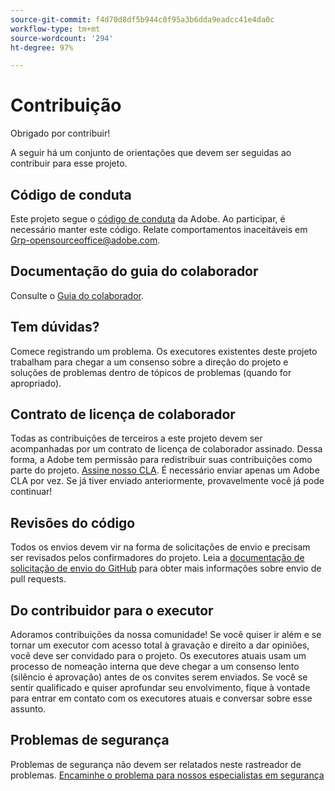 ```yaml
---
source-git-commit: f4d70d8df5b944c0f95a3b6dda9eadcc41e4da0c
workflow-type: tm+mt
source-wordcount: '294'
ht-degree: 97%

---
```

# Contribuição

Obrigado por contribuir!

A seguir há um conjunto de orientações que devem ser seguidas ao contribuir para esse projeto.

## Código de conduta

Este projeto segue o [código de conduta](code-of-conduct.md) da Adobe. Ao participar, é necessário manter este código. Relate comportamentos inaceitáveis em
[Grp-opensourceoffice@adobe.com](mailto:Grp-opensourceoffice@adobe.com).

## Documentação do guia do colaborador

Consulte o [Guia do colaborador](https://experienceleague.adobe.com/docs/contributor/contributor-guide/introduction.html).

## Tem dúvidas?

Comece registrando um problema. Os executores existentes deste projeto trabalham para chegar a um consenso sobre a direção do projeto e soluções de problemas dentro de tópicos de problemas
(quando for apropriado).

## Contrato de licença de colaborador

Todas as contribuições de terceiros a este projeto devem ser acompanhadas por um contrato de licença de colaborador assinado. Dessa forma, a Adobe tem permissão para redistribuir suas contribuições como parte do projeto. [Assine nosso CLA](http://opensource.adobe.com/cla.html). É necessário enviar apenas um Adobe CLA por vez. Se já tiver enviado anteriormente, provavelmente você já pode continuar!

## Revisões do código

Todos os envios devem vir na forma de solicitações de envio e precisam ser revisados pelos confirmadores do projeto. Leia a [documentação de solicitação de envio do GitHub](https://docs.github.com/pt/pull-requests/collaborating-with-pull-requests/proposing-changes-to-your-work-with-pull-requests/about-pull-requests) para obter mais informações sobre envio de pull requests.

<!--
Lastly, please follow the [pull request template](PULL_REQUEST_TEMPLATE.md) when
submitting a pull request!
-->

## Do contribuidor para o executor

Adoramos contribuições da nossa comunidade! Se você quiser ir além e se tornar um executor com acesso total à gravação e direito a dar opiniões, você deve ser convidado para o projeto. Os executores atuais usam um processo de nomeação interna que deve chegar a um consenso lento (silêncio é aprovação) antes de os convites serem enviados. Se você se sentir qualificado e quiser aprofundar seu envolvimento, fique à vontade para entrar em contato com os executores atuais e conversar sobre esse assunto.

## Problemas de segurança

Problemas de segurança não devem ser relatados neste rastreador de problemas. [Encaminhe o problema para nossos especialistas em segurança](https://helpx.adobe.com/br/security/alertus.html)
